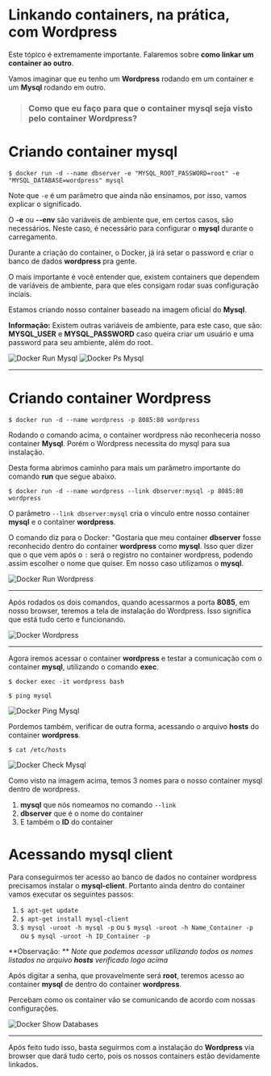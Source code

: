 # Linkando containers, na prática, com Wordpress

Este tópico é extremamente importante. Falaremos sobre **como linkar um container ao outro**.

Vamos imaginar que eu tenho um **Wordpress** rodando em um container e um **Mysql** rodando em outro. 

> ### Como que eu faço para que o container mysql seja visto pelo container Wordpress?

# Criando container mysql

`$ docker run -d --name dbserver -e "MYSQL_ROOT_PASSWORD=root" -e "MYSQL_DATABASE=wordpress" mysql`

Note que `-e` é um parâmetro que ainda não ensinamos, por isso, vamos explicar o significado.

O **-e** ou **--env** são variáveis de ambiente que, em certos casos, são necessários. Neste caso, é necessário para configurar o **mysql** durante o carregamento.

Durante a criação do container, o Docker, já irá setar o password e criar o banco de dados **wordpress** pra gente.

O mais importante é você entender que, existem containers que dependem de variáveis de ambiente, para que eles consigam rodar suas configuração inciais.

Estamos criando nosso container baseado na imagem oficial do **Mysql**.

**Informação:** Existem outras variáveis de ambiente, para este caso, que são: **MYSQL_USER** e **MYSQL_PASSWORD** caso queira criar um usuário e uma password para seu ambiente, além do root.

![Docker Run Mysql](./images/docker-run-mysql.png "Docker Run Mysql") 
![Docker Ps Mysql](./images/docker-ps-mysql.png "Docker Ps Mysql") 

***

# Criando container Wordpress

`$ docker run -d --name wordpress -p 8085:80 wordpress`

Rodando o comando acima, o container wordpress não reconheceria nosso container **Mysql**. Porém o Wordpress necessita do mysql para sua instalação.

Desta forma abrimos caminho para mais um parâmetro importante do comando **run** que segue abaixo.

`$ docker run -d --name wordpress --link dbserver:mysql -p 8085:80 wordpress`

O parâmetro `--link dbserver:mysql` cria o vínculo entre nosso container **mysql** e o container **wordpress**. 

O comando diz para o Docker: "Gostaria que meu container **dbserver** fosse reconhecido dentro do container **wordpress** como **mysql**. Isso quer dizer que o que vem após o `:` será o registro no container wordpress, podendo assim escolher o nome que quiser. Em nosso caso utilizamos o **mysql**.

![Docker Run Wordpress](./images/docker-run-wordpress.png "Docker Run Wordpress") 

***

Após rodados os dois comandos, quando acessarmos a porta **8085**, em nosso browser, teremos a tela de instalação do Wordpress. Isso significa que está tudo certo e funcionando.

![Docker Wordpress](./images/docker-wordpress.png "Docker Wordpress") 

***

Agora iremos acessar o container **wordpress** e testar a comunicação com o container **mysql**, utilizando o comando **exec**.

`$ docker exec -it wordpress bash`

`$ ping mysql`

![Docker Ping Mysql](./images/docker-ping-mysql.png "Docker Ping Mysql") 

Pordemos também, verificar de outra forma, acessando o arquivo **hosts** do container **wordpress**.

`$ cat /etc/hosts`

![Docker Check Mysql](./images/docker-check-mysql.png "Docker Check Mysql")

Como visto na imagem acima, temos 3 nomes para o nosso container mysql dentro de wordpress.
 
 1. **mysql** que nós nomeamos no comando `--link`
 2. **dbserver** que é o nome do container
 3. E também o **ID** do container

# Acessando mysql client

Para conseguirmos ter acesso ao banco de dados no container wordpress precisamos instalar o **mysql-client**. Portanto ainda dentro do container vamos executar os seguintes passos:

1. `$ apt-get update`
2. `$ apt-get install mysql-client`
3. `$ mysql -uroot -h mysql -p` ou `$ mysql -uroot -h Name_Container -p` ou `$ mysql -uroot -h ID_Container -p`

**Observação: ** _Note que podemos acessar utilizando todos os nomes listados no arquivo **hosts** verificado logo acima_

Após digitar a senha, que provavelmente será **root**, teremos acesso ao container **mysql** de dentro do container **wordpress**.

Percebam como os container vão se comunicando de acordo com nossas configurações.

![Docker Show Databases](./images/docker-show-databases.png "Docker Show Databases")

***

Após feito tudo isso, basta seguirmos com a instalação do **Wordpress** via browser que dará tudo certo, pois os nossos containers estão devidamente linkados.

